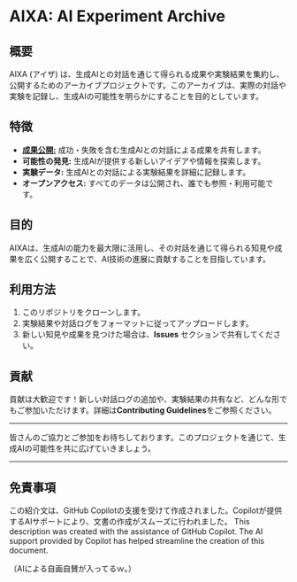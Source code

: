 # AIXA: AI Experiment Archive

## 概要
AIXA (アイザ) は、生成AIとの対話を通じて得られる成果や実験結果を集約し、公開するためのアーカイブプロジェクトです。このアーカイブは、実際の対話や実験を記録し、生成AIの可能性を明らかにすることを目的としています。

## 特徴
- [**成果公開:**](https://github.com/t2k2pp/AIXA/new/main) 成功・失敗を含む生成AIとの対話による成果を共有します。
- **可能性の発見:** 生成AIが提供する新しいアイデアや情報を探索します。
- **実験データ:** 生成AIとの対話による実験結果を詳細に記録します。
- **オープンアクセス:** すべてのデータは公開され、誰でも参照・利用可能です。

## 目的
AIXAは、生成AIの能力を最大限に活用し、その対話を通じて得られる知見や成果を広く公開することで、AI技術の進展に貢献することを目指しています。

## 利用方法
1. このリポジトリをクローンします。
2. 実験結果や対話ログをフォーマットに従ってアップロードします。
3. 新しい知見や成果を見つけた場合は、**Issues** セクションで共有してください。

## 貢献
貢献は大歓迎です！新しい対話ログの追加や、実験結果の共有など、どんな形でもご参加いただけます。詳細は**Contributing Guidelines**をご参照ください。

---

皆さんのご協力とご参加をお待ちしております。このプロジェクトを通じて、生成AIの可能性を共に広げていきましょう。

---
## 免責事項
この紹介文は、GitHub Copilotの支援を受けて作成されました。Copilotが提供するAIサポートにより、文書の作成がスムーズに行われました。
This description was created with the assistance of GitHub Copilot. The AI support provided by Copilot has helped streamline the creation of this document.

（AIによる自画自賛が入ってるｗ。）
